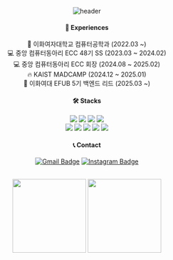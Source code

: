 <div align=center>

![header](https://capsule-render.vercel.app/api?type=rect&text=jettieb&fontAlign=50&fontAlignY=35&fontSize=40&desc=/*Backend%20Developer*/&descAlignY=70&descAlign=50&theme=radical)

#### 💙 Experiences
🏫 이화여자대학교 컴퓨터공학과 (2022.03 ~) <br>
💻 중앙 컴퓨터동아리 ECC 48기 SS (2023.03 ~ 2024.02) <br>
💻 중앙 컴퓨터동아리 ECC 회장 (2024.08 ~ 2025.02) <br>
🔥 KAIST MADCAMP (2024.12 ~ 2025.01) <br>
🌿 이화여대 EFUB 5기 백엔드 리드 (2025.03 ~)


#### 🛠️ Stacks

<img src="https://img.shields.io/badge/Springboot-6DB33F?style=flat-square&logo=Springboot&logoColor=white"/> <img src="https://img.shields.io/badge/Java-007396?style=flat-square&logo=Java&logoColor=white"/> <img src="https://img.shields.io/badge/MySQL-4479A1?style=flat-square&logo=MySQL&logoColor=white"/> <img src="https://img.shields.io/badge/JavaScript-F7DF1E?style=flat-square&logo=JavaScript&logoColor=white"/> <br>
<img src="https://img.shields.io/badge/kotlin-7F52FF?style=flat-square&logo=kotlin&logoColor=white"/> <img src="https://img.shields.io/badge/React-61DAFB?style=flat-square&logo=react&logoColor=white"/> <img src="https://img.shields.io/badge/Unity-FFFFFF?style=flat-square&logo=unity&logoColor=black"/> <img src="https://img.shields.io/badge/Python-3766AB?style=flat-square&logo=Python&logoColor=white"/> <img src="https://img.shields.io/badge/C-A8B9CC?style=flat-square&logo=C&logoColor=white"/>
<br>

#### 📞 Contact
[![Gmail Badge](https://img.shields.io/badge/Gmail-d14836?style=flat-square&logo=Gmail&logoColor=white&link=mailto:jjuhee0913@gmail.com)](mailto:bkyee@ewhain.net) [![Instagram Badge](https://img.shields.io/badge/-Instagram-dd2a7b?style=flat-square&logo=instagram&logoColor=white&link=https://www.instagram.com/zuzu_zzing/)](https://www.instagram.com/bkyee_o/) 

<br>

<div align="center">
  <img src="https://github-readme-stats.vercel.app/api?username=jettieb" height="165">
  <img src="https://github-readme-stats.vercel.app/api/top-langs/?username=jettieb&layout=compact" height="165">
</div>

